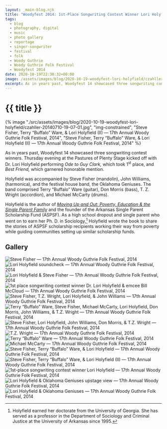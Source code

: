 ```yaml
---
layout: _main-blog.njk
title: "Woodyfest 2014: 1st-Place Songwriting Contest Winner Lori Holyfield"
tags: 
  - blog
  - photography, digital
  - music
  - photo gallery
  - reportage
  - singer-songwriter
  - festival
  - folk
  - Woody Guthrie
  - Woody Guthrie Folk Festival
  - Woodyfest 2014
date: 2020-10-19T22:30:32+00:00
image: /assets/images/blog/2020-10-19-woodyfest-lori-holyfield/czahller-20140710-19-07-01.jpg
excerpt: As in years past, Woodyfest 14 showcased three songwriting contest winners. Thursday evening at the Pastures of Plenty Stage kicked off with Dr. Lori Holyfield performing “Ode to Guy Clark.”
---
```

<!-- markdownlint-disable MD025 -->
# {{ title }}

<!-- markdownlint-enable MD025 --><mpb-dialog-img>

{% image "./src/assets/images/blog/2020-10-19-woodyfest-lori-holyfield/czahller-20140710-19-07-01.jpg", "img-constrained", "Steve Fisher, Terry “Buffalo” Ware, & Lori Holyfield (II) — 17th Annual Woody Guthrie Folk Festival, 2014", "Steve Fisher, Terry “Buffalo” Ware, & Lori Holyfield (II) — 17th Annual Woody Guthrie Folk Festival, 2014" %}</mpb-dialog-img>

As in years past, Woodyfest 14 showcased three songwriting contest winners. <time datetime="2014-07-10T18:15:00-5:00">Thursday evening</time> at the Pastures of Plenty Stage kicked off with <span class="h-card p-name"><abbr>Dr.</abbr> Lori Holyfield</span> performing <cite class="short-work">Ode to Guy Clark,</cite> which took 1<sup>st</sup> place, and <cite class="short-work">Best Friend,</cite> which garnered honorable mention.

Holyfield was accompanied by <span class="h-card p-name">Steve Fisher</span> (mandolin), <span class="h-card p-name">John Williams</span>, (harmonica), and the festival house band, the <span class="h-card p-organization">Oklahoma Geniuses</span>. The band comprised <span class="h-card p-name">Terry <span class="p-nickname">&ldquo;Buffalo&rdquo;</span> Ware</span> (guitar), <span class="h-card p-name">Don Morris</span> (bass), <span class="h-card p-name"><abbr>T. Z.</abbr> Wright</span> (accordion), and <span class="h-card p-name">Michael McCarty</span> (drums).

Holyfield is the author of <cite><a href="//amzn.to/3lZlGLh" target="_blank" rel="external">Moving Up and Out: Poverty, Education &amp; the Single Parent Family</a></cite> and the founder of the Arkansas Single Parent Scholarship Fund (<abbr>ASPSF</abbr>). As a high school dropout and single parent who went on to earn her <abbr>Ph. D.</abbr> in Sociology,[^1] Holyfield wrote the book to share the stories of <abbr>ASPSF</abbr> scholarship recipients working their way from poverty while guiding communities setting up similar scholarship funds.

[^1]: Holyfield earned her doctorate from the <span class="h-card p-organization">University of Georgia</span>. She has served as a professor in the <span class="h-card p-organization">Department of Sociology and Criminal Justice</span> at the <span class="h-card p-organization">University of Arkansas</span> since <time datetime="1995">1995</time>.

## Gallery

<mpb-dialog-gallery hint rel cols="8">
  
  ![Steve Fisher — 17th Annual Woody Guthrie Folk Festival, 2014](/assets/images/blog/2020-10-19-woodyfest-lori-holyfield/czahller-20140710-18-13-57.jpg)
  ![Lori Holyfield soundcheck — 17th Annual Woody Guthrie Folk Festival, 2014](/assets/images/blog/2020-10-19-woodyfest-lori-holyfield/czahller-20140710-18-15-10.jpg)
  ![Lori Holyfield & Steve Fisher — 17th Annual Woody Guthrie Folk Festival, 2014](/assets/images/blog/2020-10-19-woodyfest-lori-holyfield/czahller-20140710-18-15-32.jpg)
  ![1st place songwriting contest winner Dr. Lori Holyfield & emcee Bill McCloud — 17th Annual Woody Guthrie Folk Festival, 2014](/assets/images/blog/2020-10-19-woodyfest-lori-holyfield/czahller-20140710-18-18-59.jpg)
  ![Steve Fisher, T.Z. Wright, Lori Holyfield, & John Williams — 17th Annual Woody Guthrie Folk Festival, 2014](/assets/images/blog/2020-10-19-woodyfest-lori-holyfield/czahller-20140710-18-57-41.jpg)
  ![Terry “Buffalo” Ware, Steve Fisher, Michael McCarty, Lori Holyfield, Don Morris, John Williams, & T.Z. Wright — 17th Annual Woody Guthrie Folk Festival, 2014](/assets/images/blog/2020-10-19-woodyfest-lori-holyfield/czahller-20140710-19-03-03.jpg)
  ![Steve Fisher, Lori Holyfield, John Williams, Don Morris, & T.Z. Wright — 17th Annual Woody Guthrie Folk Festival, 2014](/assets/images/blog/2020-10-19-woodyfest-lori-holyfield/czahller-20140710-19-03-22.jpg)
  ![T.Z. Wright — 17th Annual Woody Guthrie Folk Festival, 2014](/assets/images/blog/2020-10-19-woodyfest-lori-holyfield/czahller-20140710-19-04-03.jpg)
  ![Terry “Buffalo” Ware — 17th Annual Woody Guthrie Folk Festival, 2014](/assets/images/blog/2020-10-19-woodyfest-lori-holyfield/czahller-20140710-19-04-20.jpg)
  ![Michael McCarty — 17th Annual Woody Guthrie Folk Festival, 2014](/assets/images/blog/2020-10-19-woodyfest-lori-holyfield/czahller-20140710-19-04-37.jpg)
  ![Steve Fisher, Terry “Buffalo” Ware, & Lori Holyfield — 17th Annual Woody Guthrie Folk Festival, 2014](/assets/images/blog/2020-10-19-woodyfest-lori-holyfield/czahller-20140710-19-06-55.jpg)
  ![Steve Fisher, Terry “Buffalo” Ware, & Lori Holyfield (II) — 17th Annual Woody Guthrie Folk Festival, 2014](/assets/images/blog/2020-10-19-woodyfest-lori-holyfield/czahller-20140710-19-07-01.jpg)
  ![1st-place songwriting contest winner Lori Holyfield — 17th Annual Woody Guthrie Folk Festival, 2014](/assets/images/blog/2020-10-19-woodyfest-lori-holyfield/czahller-20140710-19-07-19.jpg)
  ![Lori Holyfield & Oklahoma Geniuses upstage view — 17th Annual Woody Guthrie Folk Festival, 2014](/assets/images/blog/2020-10-19-woodyfest-lori-holyfield/czahller-20140710-19-09-19.jpg)
  ![Lori Holyfield & Oklahoma Geniuses — 17th Annual Woody Guthrie Folk Festival, 2014](/assets/images/blog/2020-10-19-woodyfest-lori-holyfield/czahller-20140710-19-12-27.jpg)
</mpb-dialog-gallery>
